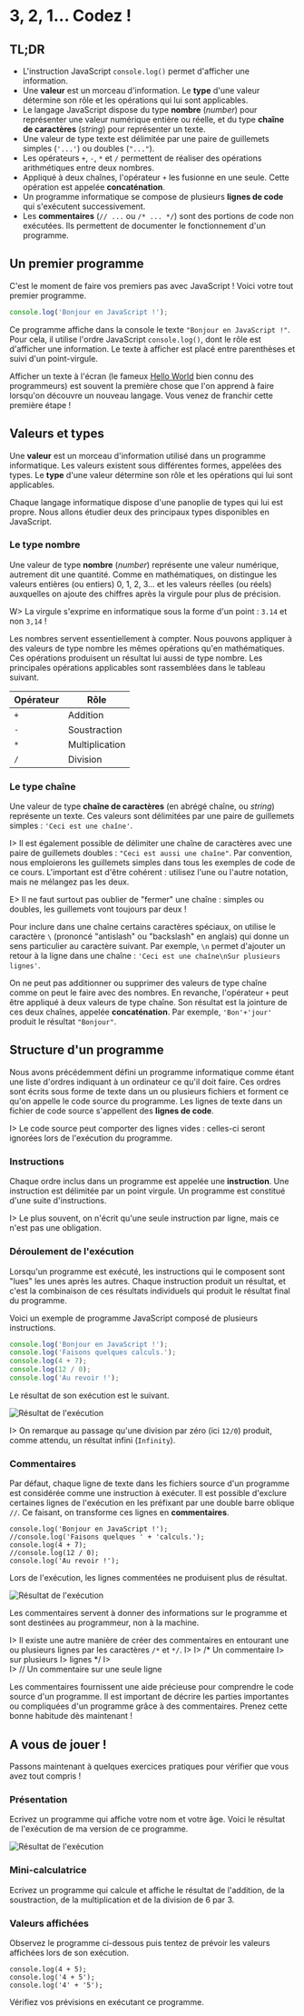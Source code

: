 # 3, 2, 1... Codez !

## TL;DR

* L'instruction JavaScript `console.log()` permet d'afficher une information.
* Une **valeur** est un morceau d'information. Le **type** d'une valeur détermine son rôle et les opérations qui lui sont applicables. 
* Le langage JavaScript dispose du type **nombre** (*number*) pour représenter une valeur numérique entière ou réelle, et du type **chaîne de caractères** (*string*) pour représenter un texte.
* Une valeur de type texte est délimitée par une paire de guillemets simples (`'...'`) ou doubles (`"..."`).
* Les opérateurs `+`, `-`, `*` et `/` permettent de réaliser des opérations arithmétiques entre deux nombres. 
* Appliqué à deux chaînes, l'opérateur `+` les fusionne en une seule. Cette opération est appelée **concaténation**. 
* Un programme informatique se compose de plusieurs **lignes de code** qui s'exécutent successivement.
* Les **commentaires** (`// ...` ou `/* ... */`) sont des portions de code non exécutées. Ils permettent de documenter le fonctionnement d'un programme.

## Un premier programme

C'est le moment de faire vos premiers pas avec JavaScript ! Voici votre tout premier programme.

```javascript
console.log('Bonjour en JavaScript !');
```

Ce programme affiche dans la console le texte `"Bonjour en JavaScript !"`. Pour cela, il utilise l'ordre JavaScript `console.log()`, dont le rôle est d'afficher une information. Le texte à afficher est placé entre parenthèses et suivi d'un point-virgule. 

Afficher un texte à l'écran (le fameux [Hello World](https://fr.wikipedia.org/wiki/Hello_world) bien connu des programmeurs) est souvent la première chose que l'on apprend à faire lorsqu'on découvre un nouveau langage. Vous venez de franchir cette première étape !

## Valeurs et types

Une **valeur** est un morceau d'information utilisé dans un programme informatique. Les valeurs existent sous différentes formes, appelées des types. Le **type** d'une valeur détermine son rôle et les opérations qui lui sont applicables. 

Chaque langage informatique dispose d'une panoplie de types qui lui est propre. Nous allons étudier deux des principaux types disponibles en JavaScript.

### Le type nombre

Une valeur de type **nombre** (*number*) représente une valeur numérique, autrement dit une quantité. Comme en mathématiques, on distingue les valeurs entières (ou entiers) 0, 1, 2, 3... et les valeurs réelles (ou réels) auxquelles on ajoute des chiffres après la virgule pour plus de précision.

W> La virgule s'exprime en informatique sous la forme d'un point : `3.14` et non `3,14` !

Les nombres servent essentiellement à compter. Nous pouvons appliquer à des valeurs de type nombre les mêmes opérations qu'en mathématiques. Ces opérations produisent un résultat lui aussi de type nombre. Les principales opérations applicables sont rassemblées dans le tableau suivant.

|Opérateur|Rôle|
|---------|----|
|`+`|Addition|
|`-`|Soustraction|
|`*`|Multiplication|
|`/`|Division|

### Le type chaîne

Une valeur de type **chaîne de caractères** (en abrégé chaîne, ou *string*) représente un texte. Ces valeurs sont délimitées par une paire de guillemets simples : `'Ceci est une chaîne'`.

I> Il est également possible de délimiter une chaîne de caractères avec une paire de guillemets doubles : `"Ceci est aussi une chaîne"`. Par convention, nous emploierons les guillemets simples dans tous les exemples de code de ce cours. L'important est d'être cohérent : utilisez l'une ou l'autre notation, mais ne mélangez pas les deux.

E> Il ne faut surtout pas oublier de "fermer" une chaîne : simples ou doubles, les guillemets vont toujours par deux !

Pour inclure dans une chaîne certains caractères spéciaux, on utilise le caractère `\` (prononcé "antislash" ou "backslash" en anglais) qui donne un sens particulier au caractère suivant. Par exemple, `\n` permet d'ajouter un retour à la ligne dans une chaîne : `'Ceci est une chaîne\nSur plusieurs lignes'`.

On ne peut pas additionner ou supprimer des valeurs de type chaîne comme on peut le faire avec des nombres. En revanche, l'opérateur `+` peut être appliqué à deux valeurs de type chaîne. Son résultat est la jointure de ces deux chaînes, appelée **concaténation**. Par exemple, `'Bon'+'jour'` produit le résultat `"Bonjour"`.

## Structure d'un programme

Nous avons précédemment défini un programme informatique comme étant une liste d'ordres indiquant à un ordinateur ce qu'il doit faire. Ces ordres sont écrits sous forme de texte dans un ou plusieurs fichiers et forment ce qu'on appelle le code source du programme. Les lignes de texte dans un fichier de code source s'appellent des **lignes de code**. 

I> Le code source peut comporter des lignes vides : celles-ci seront ignorées lors de l'exécution du programme.

### Instructions

Chaque ordre inclus dans un programme est appelée une **instruction**. Une instruction est délimitée par un point virgule. Un programme est constitué d'une suite d'instructions. 

I> Le plus souvent, on n'écrit qu'une seule instruction par ligne, mais ce n'est pas une obligation.

### Déroulement de l'exécution

Lorsqu'un programme est exécuté, les instructions qui le composent sont "lues" les unes après les autres. Chaque instruction produit un résultat, et c'est la combinaison de ces résultats individuels qui produit le résultat final du programme.

Voici un exemple de programme JavaScript composé de plusieurs instructions.

```javascript
console.log('Bonjour en JavaScript !');
console.log('Faisons quelques calculs.');
console.log(4 + 7);
console.log(12 / 0);
console.log('Au revoir !');
```

Le résultat de son exécution est le suivant.

![Résultat de l'exécution](images/chapter01-01.png)

I> On remarque au passage qu'une division par zéro (ici `12/0`) produit, comme attendu, un résultat infini (`Infinity`).

### Commentaires

Par défaut, chaque ligne de texte dans les fichiers source d'un programme est considérée comme une instruction à exécuter. Il est possible d'exclure certaines lignes de l'exécution en les préfixant par une double barre oblique `//`. Ce faisant, on transforme ces lignes en **commentaires**.

    console.log('Bonjour en JavaScript !');
    //console.log('Faisons quelques ' + 'calculs.');
    console.log(4 + 7);
    //console.log(12 / 0);
    console.log('Au revoir !');

Lors de l'exécution, les lignes commentées ne produisent plus de résultat.

![Résultat de l'exécution](images/chapter01-03.png)

Les commentaires servent à donner des informations sur le programme et sont destinées au programmeur, non à la machine.

I> Il existe une autre manière de créer des commentaires en entourant une ou plusieurs lignes par les caractères `/*` et `*/`.
I> 
I>     /* Un commentaire 
I>     sur plusieurs
I>     lignes */
I>      
I>     // Un commentaire sur une seule ligne

Les commentaires fournissent une aide précieuse pour comprendre le code source d'un programme. Il est important de décrire les parties importantes ou compliquées d'un programme grâce à des commentaires. Prenez cette bonne habitude dès maintenant !

## A vous de jouer !

Passons maintenant à quelques exercices pratiques pour vérifier que vous avez tout compris ! 

### Présentation

Ecrivez un programme qui affiche votre nom et votre âge. Voici le résultat de l'exécution de ma version de ce programme.

![Résultat de l'exécution](images/chapter01-02.png)

### Mini-calculatrice

Ecrivez un programme qui calcule et affiche le résultat de l'addition, de la soustraction, de la multiplication et de la division de 6 par 3.

### Valeurs affichées

Observez le programme ci-dessous puis tentez de prévoir les valeurs affichées lors de son exécution.

    console.log(4 + 5);
    console.log('4 + 5');
    console.log('4' + '5');

Vérifiez vos prévisions en exécutant ce programme.
